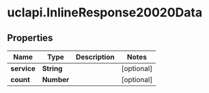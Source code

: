 # uclapi.InlineResponse20020Data

## Properties

Name | Type | Description | Notes
------------ | ------------- | ------------- | -------------
**service** | **String** |  | [optional] 
**count** | **Number** |  | [optional] 


